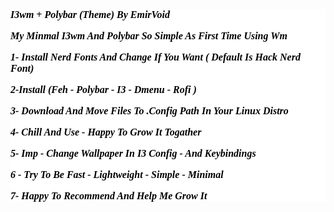 <!-- HTML Codes by Quackit.com -->
<!DOCTYPE html>
<title>Text Example</title>
<style>
div.container {
background-color: #ffffff;
}
div.container p {
text-align: left;
font-family: Times;
font-size: 16px;
font-style: italic;
font-weight: bold;
text-decoration: none;
text-transform: capitalize;
color: #000000;
background-color: #ffffff;
}
</style>

<div class="container">
<p>i3wm + polybar (theme) By EmirVoid</p>
<p>my minmal i3wm and polybar so simple as first time using wm</p>
<p>1- install nerd fonts and change if you want ( default is Hack Nerd font)</p>
<p>2-install (feh - polybar - i3 - dmenu - rofi )</p>
<p>3- download and move files to .config path in your linux distro </p>
<p>4- chill and use - Happy to grow it togather</p>
<p>5- imp - change wallpaper in i3 config - and keybindings</p>
<p>6 - Try to be fast - lightweight - simple - minimal</p>
<p>7- happy to recommend and help me grow it</p>
</div>
